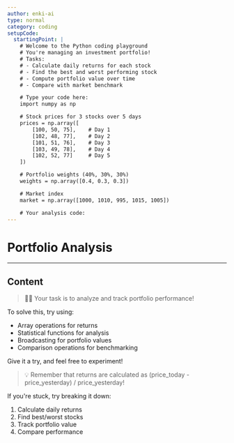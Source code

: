 ```yaml
---
author: enki-ai
type: normal
category: coding
setupCode:
  startingPoint: |
    # Welcome to the Python coding playground
    # You're managing an investment portfolio!
    # Tasks:
    # - Calculate daily returns for each stock
    # - Find the best and worst performing stock
    # - Compute portfolio value over time
    # - Compare with market benchmark

    # Type your code here:
    import numpy as np

    # Stock prices for 3 stocks over 5 days
    prices = np.array([
        [100, 50, 75],    # Day 1
        [102, 48, 77],    # Day 2
        [101, 51, 76],    # Day 3
        [103, 49, 78],    # Day 4
        [102, 52, 77]     # Day 5
    ])

    # Portfolio weights (40%, 30%, 30%)
    weights = np.array([0.4, 0.3, 0.3])

    # Market index
    market = np.array([1000, 1010, 995, 1015, 1005])

    # Your analysis code:
---
```


# Portfolio Analysis

---

## Content

> 👩‍💻 Your task is to analyze and track portfolio performance!

To solve this, try using:

- Array operations for returns
- Statistical functions for analysis
- Broadcasting for portfolio values
- Comparison operations for benchmarking

Give it a try, and feel free to experiment!

> 💡 Remember that returns are calculated as (price_today - price_yesterday) /
> price_yesterday!

If you're stuck, try breaking it down:

1. Calculate daily returns
2. Find best/worst stocks
3. Track portfolio value
4. Compare performance
